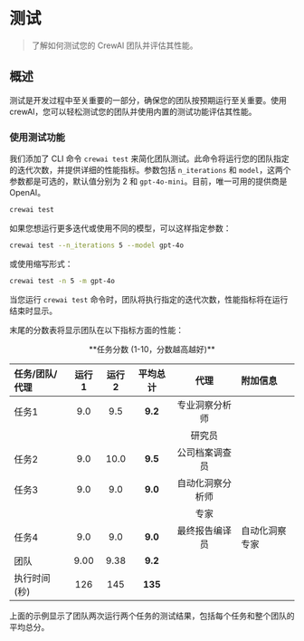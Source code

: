 # 测试

> 了解如何测试您的 CrewAI 团队并评估其性能。

## 概述

测试是开发过程中至关重要的一部分，确保您的团队按预期运行至关重要。使用 crewAI，您可以轻松测试您的团队并使用内置的测试功能评估其性能。

### 使用测试功能

我们添加了 CLI 命令 `crewai test` 来简化团队测试。此命令将运行您的团队指定的迭代次数，并提供详细的性能指标。参数包括 `n_iterations` 和 `model`，这两个参数都是可选的，默认值分别为 2 和 `gpt-4o-mini`。目前，唯一可用的提供商是 OpenAI。

```bash  theme={null}
crewai test
```

如果您想运行更多迭代或使用不同的模型，可以这样指定参数：

```bash  theme={null}
crewai test --n_iterations 5 --model gpt-4o
```

或使用缩写形式：

```bash  theme={null}
crewai test -n 5 -m gpt-4o
```

当您运行 `crewai test` 命令时，团队将执行指定的迭代次数，性能指标将在运行结束时显示。

末尾的分数表将显示团队在以下指标方面的性能：

<center>**任务分数 (1-10，分数越高越好)**</center>

| 任务/团队/代理     | 运行1 | 运行2 | 平均总计 |            代理            | 附加信息                        |
| :----------------- | :---: | :---: | :------: | :-----------------------: | :------------------------------ |
| 任务1             |  9.0  |  9.5  |  **9.2** |     专业洞察分析师       |                                 |
|                    |       |       |          |          研究员          |                                 |
| 任务2             |  9.0  |  10.0 |  **9.5** | 公司档案调查员           |                                 |
| 任务3             |  9.0  |  9.0  |  **9.0** |      自动化洞察分析师    |                                 |
|                    |       |       |          |          专家            |                                 |
| 任务4             |  9.0  |  9.0  |  **9.0** |     最终报告编译员       | 自动化洞察专家                  |
| 团队              |  9.00 |  9.38 |  **9.2** |                          |                                 |
| 执行时间 (秒)     |  126  |  145  |  **135** |                          |                                 |

上面的示例显示了团队两次运行两个任务的测试结果，包括每个任务和整个团队的平均总分。